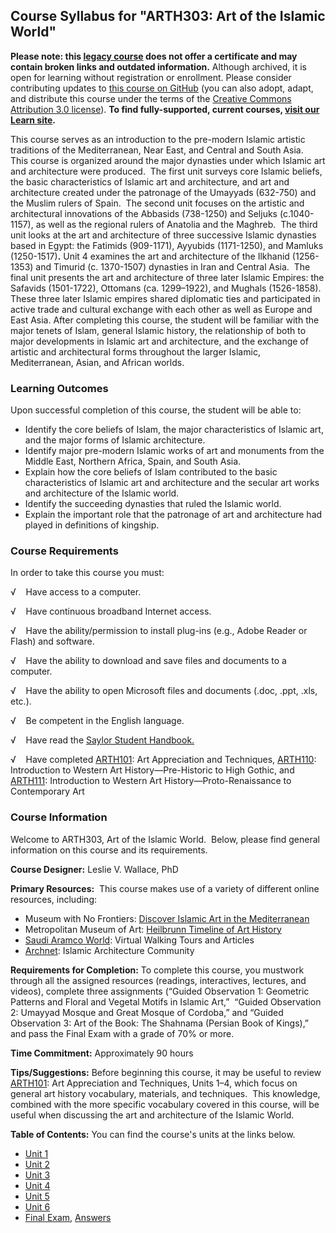 Course Syllabus for "ARTH303: Art of the Islamic World"
-------------------------------------------------------

**Please note: this [legacy course](https://sayloracademy.zendesk.com/hc/en-us/articles/206089967) does not offer a certificate and may contain 
broken links and outdated information.** Although archived, it is open 
for learning without registration or enrollment. Please consider contributing 
updates to [this course on GitHub](https://github.com/saylordotorg/course_arth303) 
(you can also adopt, adapt, and distribute this course under the terms of 
the [Creative Commons Attribution 3.0 license](http://creativecommons.org/licenses/by/3.0/)). **To find fully-supported, current courses, [visit our 
Learn site](https://learn.saylor.org).**

This course serves as an introduction to the pre-modern Islamic artistic
traditions of the Mediterranean, Near East, and Central and South Asia. 
This course is organized around the major dynasties under which Islamic
art and architecture were produced.  The first unit surveys core Islamic
beliefs, the basic characteristics of Islamic art and architecture, and
art and architecture created under the patronage of the Umayyads
(632-750) and the Muslim rulers of Spain.  The second unit focuses on
the artistic and architectural innovations of the Abbasids (738-1250)
and Seljuks (c.1040-1157), as well as the regional rulers of Anatolia
and the Maghreb.  The third unit looks at the art and architecture of
three successive Islamic dynasties based in Egypt: the Fatimids
(909-1171), Ayyubids (1171-1250), and Mamluks (1250-1517)**.** Unit 4
examines the art and architecture of the Ilkhanid (1256-1353) and
Timurid (c. 1370-1507) dynasties in Iran and Central Asia.  The final
unit presents the art and architecture of three later Islamic Empires:
the Safavids (1501-1722), Ottomans (ca. 1299–1922), and Mughals
(1526-1858).  These three later Islamic empires shared diplomatic ties
and participated in active trade and cultural exchange with each other
as well as Europe and East Asia. After completing this course, the
student will be familiar with the major tenets of Islam, general Islamic
history, the relationship of both to major developments in Islamic art
and architecture, and the exchange of artistic and architectural forms
throughout the larger Islamic, Mediterranean, Asian, and African worlds.

### Learning Outcomes

Upon successful completion of this course, the student will be able
to:  
  

-   Identify the core beliefs of Islam, the major characteristics of
    Islamic art, and the major forms of Islamic architecture.
-   Identify major pre-modern Islamic works of art and monuments from
    the Middle East, Northern Africa, Spain, and South Asia.
-   Explain how the core beliefs of Islam contributed to the basic
    characteristics of Islamic art and architecture and the secular art
    works and architecture of the Islamic world.
-   Identify the succeeding dynasties that ruled the Islamic world.
-   Explain the important role that the patronage of art and
    architecture had played in definitions of kingship.

### Course Requirements

In order to take this course you must:  
  
 √    Have access to a computer.  
  
 √    Have continuous broadband Internet access.  
  
 √    Have the ability/permission to install plug-ins (e.g., Adobe
Reader or Flash) and software.  
  
 √    Have the ability to download and save files and documents to a
computer.  
  
 √    Have the ability to open Microsoft files and documents (.doc,
.ppt, .xls, etc.).  
  
 √    Be competent in the English language.

√    Have read the [Saylor Student
Handbook.](https://resources.saylor.org/wwwresources/archived/site/wp-content/uploads/2012/05/Saylor-StudentHandbook.pdf)

√    Have completed [ARTH101](http://www.saylor.org/courses/arth101/):
Art Appreciation and Techniques,
[ARTH110](http://www.saylor.org/arth110): Introduction to Western Art
History—Pre-Historic to High Gothic, and
[ARTH111](http://www.saylor.org/courses/arth111/): Introduction to
Western Art History—Proto-Renaissance to Contemporary Art

### Course Information

Welcome to ARTH303, Art of the Islamic World.  Below, please find
general information on this course and its requirements. 

**Course Designer:** Leslie V. Wallace, PhD

**Primary Resources:**  This course makes use of a variety of different
online resources, including:

-   Museum with No Frontiers: [Discover Islamic Art in the
    Mediterranean](http://www.discoverislamicart.org/exhibitions/ISL/)
-   Metropolitan Museum of Art: [Heilbrunn Timeline of Art
    History](http://www.metmuseum.org/toah/)
-   [Saudi Aramco World](http://www.saudiaramcoworld.com/issue/201102/):
    Virtual Walking Tours and Articles
-   [Archnet](https://archnet.org/lobby/): Islamic Architecture
    Community

**Requirements for Completion:** To complete this course, you mustwork
through all the assigned resources (readings, interactives, lectures,
and videos), complete three assignments (“Guided Observation 1:
Geometric Patterns and Floral and Vegetal Motifs in Islamic Art,” 
“Guided Observation 2: Umayyad Mosque and Great Mosque of Cordoba,” and
“Guided Observation 3: Art of the Book: The Shahnama (Persian Book of
Kings),” and pass the Final Exam with a grade of 70% or more.

**Time Commitment:** Approximately 90 hours

**Tips/Suggestions:** Before beginning this course, it may be useful to
review [ARTH101](http://www.saylor.org/courses/arth101/): Art
Appreciation and Techniques, Units 1–4, which focus on general art
history vocabulary, materials, and techniques.  This knowledge, combined
with the more specific vocabulary covered in this course, will be useful
when discussing the art and architecture of the Islamic World.

**Table of Contents:** You can find the course's units at the links below.

- [Unit 1](https://legacy.saylor.org/arth303/Unit01/)
- [Unit 2](https://legacy.saylor.org/arth303/Unit02/)
- [Unit 3](https://legacy.saylor.org/arth303/Unit03/)
- [Unit 4](https://legacy.saylor.org/arth303/Unit04/)
- [Unit 5](https://legacy.saylor.org/arth303/Unit05/)
- [Unit 6](https://legacy.saylor.org/arth303/Unit06/)
- [Final Exam](http://saylordotorg.github.io/LegacyExams/ARTH/ARTH303/ARTH303-FinalExam.html), [Answers](http://saylordotorg.github.io/LegacyExams/ARTH/ARTH303/ARTH303-FinalExam-Answers.html)
